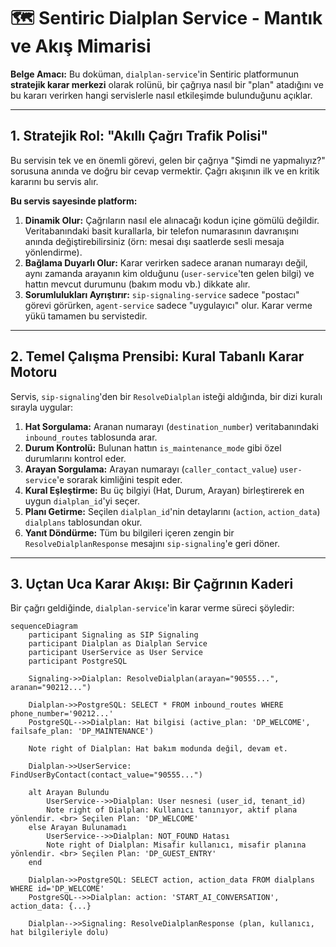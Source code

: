 # 🗺️ Sentiric Dialplan Service - Mantık ve Akış Mimarisi

**Belge Amacı:** Bu doküman, `dialplan-service`'in Sentiric platformunun **stratejik karar merkezi** olarak rolünü, bir çağrıya nasıl bir "plan" atadığını ve bu kararı verirken hangi servislerle nasıl etkileşimde bulunduğunu açıklar.

---

## 1. Stratejik Rol: "Akıllı Çağrı Trafik Polisi"

Bu servisin tek ve en önemli görevi, gelen bir çağrıya "Şimdi ne yapmalıyız?" sorusuna anında ve doğru bir cevap vermektir. Çağrı akışının ilk ve en kritik kararını bu servis alır.

**Bu servis sayesinde platform:**
1.  **Dinamik Olur:** Çağrıların nasıl ele alınacağı kodun içine gömülü değildir. Veritabanındaki basit kurallarla, bir telefon numarasının davranışını anında değiştirebilirsiniz (örn: mesai dışı saatlerde sesli mesaja yönlendirme).
2.  **Bağlama Duyarlı Olur:** Karar verirken sadece aranan numarayı değil, aynı zamanda arayanın kim olduğunu (`user-service`'ten gelen bilgi) ve hattın mevcut durumunu (bakım modu vb.) dikkate alır.
3.  **Sorumlulukları Ayrıştırır:** `sip-signaling-service` sadece "postacı" görevi görürken, `agent-service` sadece "uygulayıcı" olur. Karar verme yükü tamamen bu servistedir.

---

## 2. Temel Çalışma Prensibi: Kural Tabanlı Karar Motoru

Servis, `sip-signaling`'den bir `ResolveDialplan` isteği aldığında, bir dizi kuralı sırayla uygular:

1.  **Hat Sorgulama:** Aranan numarayı (`destination_number`) veritabanındaki `inbound_routes` tablosunda arar.
2.  **Durum Kontrolü:** Bulunan hattın `is_maintenance_mode` gibi özel durumlarını kontrol eder.
3.  **Arayan Sorgulama:** Arayan numarayı (`caller_contact_value`) `user-service`'e sorarak kimliğini tespit eder.
4.  **Kural Eşleştirme:** Bu üç bilgiyi (Hat, Durum, Arayan) birleştirerek en uygun `dialplan_id`'yi seçer.
5.  **Planı Getirme:** Seçilen `dialplan_id`'nin detaylarını (`action`, `action_data`) `dialplans` tablosundan okur.
6.  **Yanıt Döndürme:** Tüm bu bilgileri içeren zengin bir `ResolveDialplanResponse` mesajını `sip-signaling`'e geri döner.

---

## 3. Uçtan Uca Karar Akışı: Bir Çağrının Kaderi

Bir çağrı geldiğinde, `dialplan-service`'in karar verme süreci şöyledir:

```mermaid
sequenceDiagram
    participant Signaling as SIP Signaling
    participant Dialplan as Dialplan Service
    participant UserService as User Service
    participant PostgreSQL

    Signaling->>Dialplan: ResolveDialplan(arayan="90555...", aranan="90212...")
    
    Dialplan->>PostgreSQL: SELECT * FROM inbound_routes WHERE phone_number='90212...'
    PostgreSQL-->>Dialplan: Hat bilgisi (active_plan: 'DP_WELCOME', failsafe_plan: 'DP_MAINTENANCE')

    Note right of Dialplan: Hat bakım modunda değil, devam et.
    
    Dialplan->>UserService: FindUserByContact(contact_value="90555...")
    
    alt Arayan Bulundu
        UserService-->>Dialplan: User nesnesi (user_id, tenant_id)
        Note right of Dialplan: Kullanıcı tanınıyor, aktif plana yönlendir. <br> Seçilen Plan: 'DP_WELCOME'
    else Arayan Bulunamadı
        UserService-->>Dialplan: NOT_FOUND Hatası
        Note right of Dialplan: Misafir kullanıcı, misafir planına yönlendir. <br> Seçilen Plan: 'DP_GUEST_ENTRY'
    end

    Dialplan->>PostgreSQL: SELECT action, action_data FROM dialplans WHERE id='DP_WELCOME'
    PostgreSQL-->>Dialplan: action: 'START_AI_CONVERSATION', action_data: {...}

    Dialplan-->>Signaling: ResolveDialplanResponse (plan, kullanıcı, hat bilgileriyle dolu)
```
    